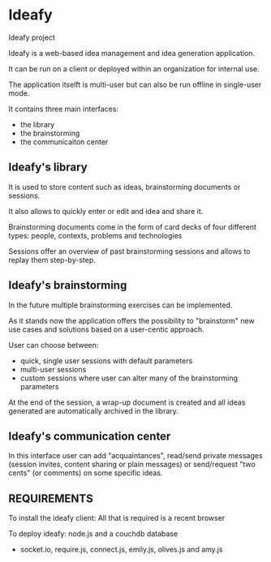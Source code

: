 Ideafy
======

Ideafy project

Ideafy is a web-based idea management and idea generation application.

It can be run on a client or deployed within an organization for internal use.

The application itselft is multi-user but can also be run offline in single-user mode.

It contains three main interfaces:

- the library
- the brainstorming
- the communicaiton center

Ideafy's library
----------------

It is used to store content such as ideas, brainstorming documents or sessions.

It also allows to quickly enter or edit and idea and share it.

Brainstorming documents come in the form of card decks of four different types: people, contexts, problems and technologies

Sessions offer an overview of past brainstorming sessions and allows to replay them step-by-step.

Ideafy's brainstorming
----------------------

In the future multiple brainstorming exercises can be implemented.

As it stands now the application offers the possibility to "brainstorm" new use cases and solutions based on a user-centic approach.

User can choose between:
- quick, single user sessions with default parameters
- multi-user sessions
- custom sessions where user can alter many of the brainstorming parameters

At the end of the session, a wrap-up document is created and all ideas generated are automatically archived in the library.

Ideafy's communication center
-----------------------------

In this interface user can add "acquaintances", read/send private messages (session invites, content sharing or plain messages) or send/request "two cents" (or comments) on some specific ideas.


REQUIREMENTS
------------

To install the ideafy client:
All that is required is a recent browser

To deploy ideafy:
node.js and a couchdb database
+ socket.io, require.js, connect.js, emily.js, olives.js and amy.js